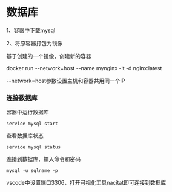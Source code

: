 # 数据库

1、容器中下载mysql

2、将原容器打包为镜像

基于创建的一个镜像，创建新的容器&#x20;

docker run --network=host --name mynginx -it  -d nginx:latest

&#x20;\--network=host参数设置主机和容器共用同一个IP



### 连接数据库

容器中运行数据库

```
service mysql start
```

查看数据库状态

```
service mysql status
```

连接到数据库，输入命令和密码

```
mysql -u sqlname -p
```

vscode中设置端口3306，打开可视化工具nacitat即可连接到数据库
